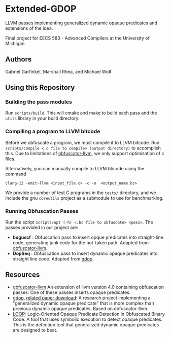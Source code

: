 # Extended-GDOP

LLVM passes implementing generalized dynamic opaque predicates and extensions of the idea.

Final project for EECS 583 - Advanced Compilers at the University of Michigan.

## Authors

Gabriel Garfinkel, Marshall Rhea, and Michael Wolf

## Using this Repository

### Building the pass modules
Run `scripts/build`. This will cmake and make to build each pass and the `utils` library in your build directory.

### Compiling a program to LLVM bitcode
Before we obfuscate a program, we must compile it to LLVM bitcode. Run `scripts/compile <.c file to compile> (output directory)` to accomplish this. Due to limitations of [obfuscator-llvm](https://github.com/obfuscator-llvm/obfuscator/), we only support optimization of c files.

Alternatively, you can manually compile to LLVM bticode using the command
```
clang-12 -emit-llvm <input_file.c> -c -o  <output_name.bc>
```

We provide a number of test C programs in the `tests/` directory, and we include the gnu `coreutils` project as a submodule to use for benchmarking.

### Running Obfuscation Passes
Run the script `scripts/opt (-h) <.bc file to obfuscate> <pass>`. The passes provided in our project are:

- **boguscf** : Obfuscation pass to insert opque predicates into straight-line code, generating junk code for the not-taken path. Adapted from - [obfuscator-llvm](https://github.com/obfuscator-llvm/obfuscator/).
- **DopSeq** : Obfuscation pass to insert dynamic opaque predicates into straight line code. Adapted from [gdop](https://github.com/s3team/gdop).

## Resources
- [obfuscator-llvm](https://github.com/obfuscator-llvm/obfuscator/) An extension of llvm version 4.0 containing obfuscation passes. One of these passes inserts opaque predicates.
- [gdop](https://github.com/s3team/gdop), [related paper download](https://faculty.ist.psu.edu/wu/papers/opaque-isc16.pdf): A research project implementing a "generalized dynamic opaque predicate" that is more complex than previous dynamic opaque predicates. Based on obfuscator-llvm.
- [LOOP](https://github.com/s3team/loop): Logic-Oriented Opaque Predicate Detection in Obfuscated Binary Code. A tool that uses symbolic execution to detect opaque predicates. This is the detection tool that generalized dynamic opaque predicates are designed to beat.